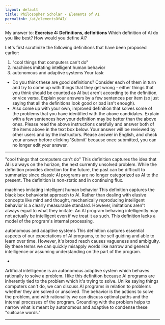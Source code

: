 ```yaml
---
layout: default
title: Philosopher Scholar - Elements of AI
permalink: /ai/elementsOfAI/
---
```




My answer to:
**Exercise 4: Definitions, definitions**
Which definition of AI do you like best? How would you define AI?

Let's first scrutinize the following definitions that have been proposed earlier:

1. "cool things that computers can't do"
2. machines imitating intelligent human behavior
3. autonomous and adaptive systems
Your task:

- Do you think these are good definitions? Consider each of them in turn and try to come up with things that they get wrong - either things that you think should be counted as AI but aren't according to the definition, or vice versa. Explain your answers by a few sentences per item (so just saying that all the definitions look good or bad isn't enough).
- Also come up with your own, improved definition that solves some of the problems that you have identified with the above candidates. Explain with a few sentences how your definition may be better than the above ones.
Please read the above instructions carefully and answer both of the items above in the text box below. Your answer will be reviewed by other users and by the instructors. Please answer in English, and check your answer before clicking 'Submit' because once submitted, you can no longer edit your answer.

---

"cool things that computers can't do"
This definition captures the idea that AI is always on the horizon, the next currently unsolved problem. While the definition provides direction for the future, the past can be difficult to summarize since classic AI programs are no longer categorized as AI to the present. The definition is non-static and in continuing flux.

machines imitating intelligent human behavior
This definition captures the black box behaviorist approach to AI. Rather than dealing with elusive concepts like mind and thought, mechanically reproducing intelligent behavior is a clearly measurable standard. However, imitations aren't always equal to what they imitate. An AI program behaving intelligently may not actually be intelligent even if we treat it as such. This definition lacks a model of the program's internal processing.

autonomous and adaptive systems
This definition captures essential aspects of our expectations of AI programs, to be self guiding and able to learn over time. However, it's broad reach causes vagueness and ambiguity. By these terms we can quickly misapply words like narrow and general intelligence or assuming understanding on the part of the program.

-

Artificial intelligence is an autonomous adaptive system which behaves rationally to solve a problem. I like this definition because AI programs are inherently tied to the problem which it's trying to solve. Unlike saying things computers can't do, we can discuss AI programs in relation to problems whether they are solved or unsolved. The behavior is the actions to solve the problem, and with rationality we can discuss optimal paths and the internal processes of the program. Grounding with the problem helps to narrow what is meant by autonomous and adaptive to condense these "suitcase words."

---
